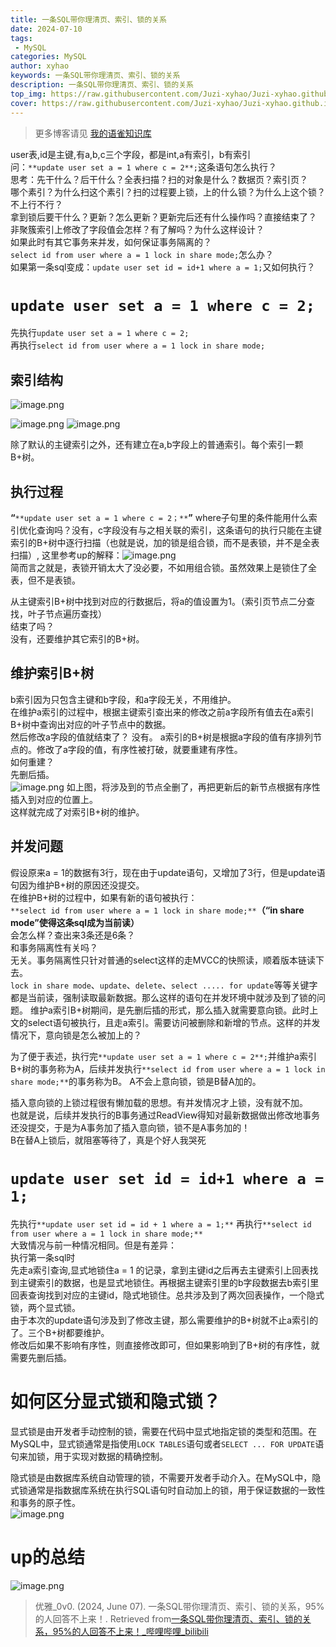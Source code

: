 ```yaml
---
title: 一条SQL带你理清页、索引、锁的关系
date: 2024-07-10
tags:
 - MySQL
categories: MySQL
author: xyhao
keywords: 一条SQL带你理清页、索引、锁的关系
description: 一条SQL带你理清页、索引、锁的关系
top_img: https://raw.githubusercontent.com/Juzi-xyhao/Juzi-xyhao.github.io/master/assets/articleCover/2024-07-10-Index.png
cover: https://raw.githubusercontent.com/Juzi-xyhao/Juzi-xyhao.github.io/master/assets/articleCover/2024-07-10-Index.png
---
```


> 更多博客请见 [我的语雀知识库](https://www.yuque.com/u41117719/xd1qgc)

user表,id是主键,有a,b,c三个字段，都是int,a有索引，b有索引  
问：`**update user set a = 1 where c = 2**;`这条语句怎么执行？  
思考：先干什么？后干什么？全表扫描？扫的对象是什么？数据页？索引页？  
哪个素引？为什么扫这个素引？扫的过程要上锁，上的什么锁？为什么上这个锁？不上行不行？  
拿到锁后要干什么？更新？怎么更新？更新完后还有什么操作吗？直接结束了？  
非聚簇索引上修改了字段值会怎样？有了解吗？为什么这样设计？  
如果此时有其它事务来并发，如何保证事务隔离的？  
`select id from user where a = 1 lock in share mode;`怎么办？    
如果第一条sql变成：`update user set id = id+1 where a = 1;`又如何执行？   


# `update user set a = 1 where c = 2;`  
先执行`update user set a = 1 where c = 2;`  
再执行`select id from user where a = 1 lock in share mode;`  
## 索引结构

![image.png](https://raw.githubusercontent.com/Juzi-xyhao/Juzi-xyhao.github.io/master/assets/articleSource/2024-07-10-MySQL/img.png)

![image.png](https://raw.githubusercontent.com/Juzi-xyhao/Juzi-xyhao.github.io/master/assets/articleSource/2024-07-10-MySQL/img_1.png)
![image.png](https://raw.githubusercontent.com/Juzi-xyhao/Juzi-xyhao.github.io/master/assets/articleSource/2024-07-10-MySQL/img_2.png)

除了默认的主键索引之外，还有建立在a,b字段上的普通索引。每个索引一颗B+树。  
## 执行过程
**“**`**update user set a = 1 where c = 2；**`**”**
where子句里的条件能用什么索引优化查询吗？没有，c字段没有与之相关联的索引，这条语句的执行只能在主键索引的B+树中逐行扫描（也就是说，加的锁是组合锁，而不是表锁，并不是全表扫描）,
这里参考up的解释：![image.png](https://raw.githubusercontent.com/Juzi-xyhao/Juzi-xyhao.github.io/master/assets/articleSource/2024-07-10-MySQL/img_3.png)  
简而言之就是，表锁开销太大了没必要，不如用组合锁。虽然效果上是锁住了全表，但不是表锁。  

从主键索引B+树中找到对应的行数据后，将a的值设置为1。（索引页节点二分查找，叶子节点遍历查找）  
结束了吗？  
没有，还要维护其它索引的B+树。  
## 维护索引B+树
b索引因为只包含主键和b字段，和a字段无关，不用维护。  
在维护a索引的过程中，根据主键索引查出来的修改之前a字段所有值去在a索引B+树中查询出对应的叶子节点中的数据。  
然后修改a字段的值就结束了？
没有。
a索引的B+树是根据a字段的值有序排列节点的。修改了a字段的值，有序性被打破，就要重建有序性。  
如何重建？  
先删后插。  
![image.png](https://raw.githubusercontent.com/Juzi-xyhao/Juzi-xyhao.github.io/master/assets/articleSource/2024-07-10-MySQL/img_4.png)
如上图，将涉及到的节点全删了，再把更新后的新节点根据有序性插入到对应的位置上。    
这样就完成了对索引B+树的维护。  
## 并发问题
假设原来a = 1的数据有3行，现在由于update语句，又增加了3行，但是update语句因为维护B+树的原因还没提交。    
在维护B+树的过程中，如果有新的语句被执行：  
`**select id from user where a = 1 lock in share mode;**`**（“in share mode”使得这条sql成为当前读）**  
会怎么样？查出来3条还是6条？    
和事务隔离性有关吗？    
无关。事务隔离性只针对普通的select这样的走MVCC的快照读，顺着版本链读下去。    
`lock in share mode`、`update`、`delete`、`select ..... for update`等等关键字都是当前读，强制读取最新数据。那么这样的语句在并发环境中就涉及到了锁的问题。
维护a索引B+树期间，是先删后插的形式，那么插入就需要意向锁。此时上文的select语句被执行，且走a索引。需要访问被删除和新增的节点。这样的并发情况下，意向锁是怎么被加上的？

为了便于表述，执行完`**update user set a = 1 where c = 2**;`并维护a索引B+树的事务称为A，后续并发执行`**select id from user where a = 1 lock in share mode;**`的事务称为B。
A不会上意向锁，锁是B替A加的。  

插入意向锁的上锁过程很有懒加载的思想。有并发情况才上锁，没有就不加。  
也就是说，后续并发执行的B事务通过ReadView得知对最新数据做出修改地事务还没提交，于是为A事务加了插入意向锁，锁不是A事务加的！  
B在替A上锁后，就阻塞等待了，真是个好人我哭死  



# `update user set id = id+1 where a = 1;`
先执行`**update user set id = id + 1 where a = 1;**`
再执行`**select id from user where a = 1 lock in share mode;**`  
大致情况与前一种情况相同。但是有差异：  
执行第一条sql时  
先走a索引查询,显式地锁住a = 1 的记录，拿到主键id之后再去主键索引上回表找到主键索引的数据，也是显式地锁住。再根据主键索引里的b字段数据去b索引里回表查询找到对应的主键id，隐式地锁住。总共涉及到了两次回表操作，一个隐式锁，两个显式锁。  
由于本次的update语句涉及到了修改主键，那么需要维护的B+树就不止a索引的了。三个B+树都要维护。  
修改后如果不影响有序性，则直接修改即可，但如果影响到了B+树的有序性，就需要先删后插。  

# 如何区分显式锁和隐式锁？
显式锁是由开发者手动控制的锁，需要在代码中显式地指定锁的类型和范围。在MySQL中，显式锁通常是指使用`LOCK TABLES`语句或者`SELECT ... FOR UPDATE`语句来加锁，用于实现对数据的精确控制。

隐式锁是由数据库系统自动管理的锁，不需要开发者手动介入。在MySQL中，隐式锁通常是指数据库系统在执行SQL语句时自动加上的锁，用于保证数据的一致性和事务的原子性。  
![image.png](https://raw.githubusercontent.com/Juzi-xyhao/Juzi-xyhao.github.io/master/assets/articleSource/2024-07-10-MySQL/img_5.png)
# up的总结
![image.png](https://raw.githubusercontent.com/Juzi-xyhao/Juzi-xyhao.github.io/master/assets/articleSource/2024-07-10-MySQL/img_6.png)


> 优雅_0v0. (2024, June 07). 一条SQL带你理清页、索引、锁的关系，95%的人回答不上来！. Retrieved from[一条SQL带你理清页、索引、锁的关系，95%的人回答不上来！_哔哩哔哩_bilibili](https://www.bilibili.com/video/BV1CM4m127Uq?vd_source=6df57b2b8470f0f2c9187d097a219270)







